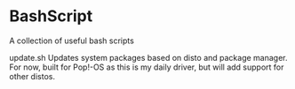 # BashScript
A collection of useful bash scripts

update.sh
Updates system packages based on disto and package manager.
For now, built for Pop!-OS as this is my daily driver, but will add support for other distos.

